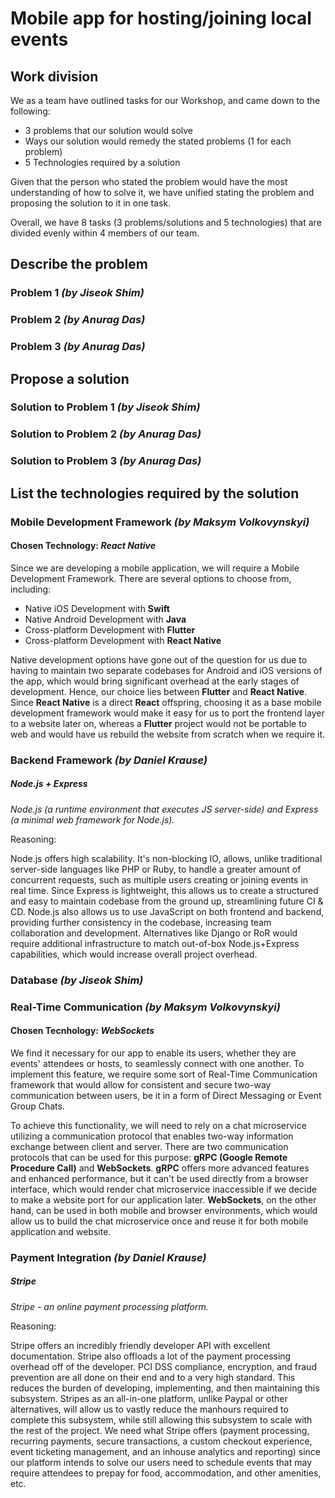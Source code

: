 # Mobile app for hosting/joining local events


## Work division

We as a team have outlined tasks for our Workshop, and came down to the following:

- 3 problems that our solution would solve
- Ways our solution would remedy the stated problems (1 for each problem)
- 5 Technologies required by a solution

Given that the person who stated the problem would have the most understanding of how to solve it, we have unified stating the problem and proposing the solution to it in one task.

Overall, we have 8 tasks (3 problems/solutions and 5 technologies) that are divided evenly within 4 members of our team.


## Describe the problem

### Problem 1 *(by Jiseok Shim)*

### Problem 2 *(by Anurag Das)*

### Problem 3 *(by Anurag Das)*


## Propose a solution

### Solution to Problem 1 *(by Jiseok Shim)*

### Solution to Problem 2 *(by Anurag Das)*

### Solution to Problem 3 *(by Anurag Das)*


## List the technologies required by the solution

### Mobile Development Framework *(by Maksym Volkovynskyi)*

#### Chosen Technology: *React Native*

Since we are developing a mobile application, we will require a Mobile Development Framework. There are several options to choose from, including:

- Native iOS Development with **Swift**
- Native Android Development with **Java**
- Cross-platform Development with **Flutter**
- Cross-platform Development with **React Native**

Native development options have gone out of the question for us due to having to maintain two separate codebases for Android and iOS versions of the app, which would bring significant overhead at the early stages of development. Hence, our choice lies between **Flutter** and **React Native**. Since **React Native** is a direct **React** offspring, choosing it as a base mobile development framework would make it easy for us to port the frontend layer to a website later on, whereas a **Flutter** project would not be portable to web and would have us rebuild the website from scratch when we require it.

### Backend Framework *(by Daniel Krause)*

##### Node.js + Express

*Node.js (a runtime environment that executes JS server-side) and Express (a minimal web framework for Node.js).*


Reasoning:


Node.js offers high scalability. It's non-blocking IO, allows, unlike traditional server-side languages like PHP or Ruby, to handle a greater amount of concurrent requests, such as multiple users creating or joining events in real time. Since Express is lightweight, this allows us to create a structured and easy to maintain codebase from the ground up, streamlining future CI & CD. Node.js also allows us to use JavaScript on both frontend and backend, providing further consistency in the codebase, increasing team collaboration and development. Alternatives like Django or RoR would require additional infrastructure to match out-of-box Node.js+Express capabilities, which would increase overall project overhead.

### Database *(by Jiseok Shim)*

### Real-Time Communication *(by Maksym Volkovynskyi)*

#### Chosen Tecnhology: *WebSockets*

We find it necessary for our app to enable its users, whether they are events' attendees or hosts, to seamlessly connect with one another. To implement this feature, we require some sort of Real-Time Communication framework that would allow for consistent and secure two-way communication between users, be it in a form of Direct Messaging or Event Group Chats. 

To achieve this functionality, we will need to rely on a chat microservice utilizing a communication protocol that enables two-way information exchange between client and server. There are two communication protocols that can be used for this purpose: **gRPC (Google Remote Procedure Call)** and **WebSockets**. **gRPC** offers more advanced features and enhanced performance, but it can't be used directly from a browser interface, which would render chat microservice inaccessible if we decide to make a website port for our application later. **WebSockets**, on the other hand, can be used in both mobile and browser environments, which would allow us to build the chat microservice once and reuse it for both mobile application and website.

### Payment Integration *(by Daniel Krause)*

##### Stripe

*Stripe - an online payment processing platform.*


Reasoning:


Stripe offers an incredibly friendly developer API with excellent documentation. Stripe also offloads a lot of the payment processing overhead off of the developer. PCI DSS compliance, encryption, and fraud prevention are all done on their end and to a very high standard. This reduces the burden of developing, implementing, and then maintaining this subsystem. Stripes as an all-in-one platform, unlike Paypal or other alternatives, will allow us to vastly reduce the manhours required to complete this subsystem, while still allowing this subsystem to scale with the rest of the project. We need what Stripe offers (payment processing, recurring payments, secure transactions, a custom checkout experience, event ticketing management, and an inhouse analytics and reporting) since our platform intends to solve our users need to schedule events that may require attendees to prepay for food, accommodation, and other amenities, etc.
